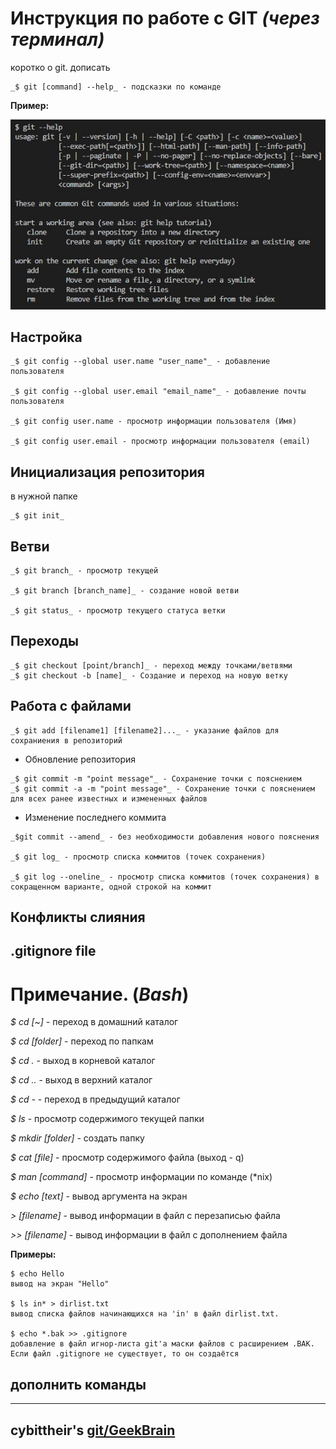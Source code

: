 # Инструкция по работе с GIT _(через терминал)_ 

коротко о git. дописать

```
_$ git [command] --help_ - подсказки по команде
```

**Пример:**

![git help example](git_help_example.jpg)
## Настройка


```
_$ git config --global user.name "user_name"_ - добавление пользователя

_$ git config --global user.email "email_name"_ - добавление почты пользователя

_$ git config user.name - просмотр информации пользователя (Имя)

_$ git config user.email - просмотр информации пользователя (email)
```

## Инициализация репозитория

в нужной папке 

```
_$ git init_
```

## Ветви

```
_$ git branch_ - просмотр текущей

_$ git branch [branch_name]_ - создание новой ветви

_$ git status_ - просмотр текущего статуса ветки
```

## Переходы 

```
_$ git checkout [point/branch]_ - переход между точками/ветвями
_$ git checkout -b [name]_ - Создание и переход на новую ветку
```

## Работа с файлами

```
_$ git add [filename1] [filename2]..._ - указание файлов для сохраниения в репозиторий
```

* Обновление репозитория

```
_$ git commit -m "point message"_ - Сохранение точки с пояснением
_$ git commit -a -m "point message"_ - Сохранение точки с пояснением для всех ранее известных и измененных файлов
```

* Изменение последнего коммита

```
_$git commit --amend_ - без необходимости добавления нового пояснения

_$ git log_ - просмотр списка коммитов (точек сохранения)

_$ git log --oneline_ - просмотр списка коммитов (точек сохранения) в сокращенном варианте, одной строкой на коммит
```

## Конфликты слияния ##



## .gitignore file ##

# Примечание. (_Bash_) #


_$ cd [~]_ -  переход в домашний каталог

_$ cd [folder]_ -  переход по папкам

_$ cd ._ - выход в корневой каталог

_$ cd .._ - выход в верхний каталог

_$ cd -_ - переход в предыдущий каталог

_$ ls_ -  просмотр содержимого текущей папки

_$ mkdir [folder]_ - создать папку

_$ cat [file]_ - просмотр содержимого файла (выход - q)

_$ man [command]_ - просмотр информации по команде (*nix)

_$ echo [text]_ - вывод аргумента на экран

_> [filename]_ - вывод информации в файл с перезаписью файла

_>> [filename]_ - вывод информации в файл с дополнением файла

**Примеры:**
```
$ echo Hello 
вывод на экран "Hello"

$ ls in* > dirlist.txt
вывод списка файлов начинающихся на 'in' в файл dirlist.txt. 

$ echo *.bak >> .gitignore
добавление в файл игнор-листа git'а маски файлов с расширением .BAK.
Если файл .gitignore не существует, то он создаётся
```

## дополнить команды

---
cybittheir's **[git/GeekBrain](https://github.com/cybittheir/GBHW/)**
---
